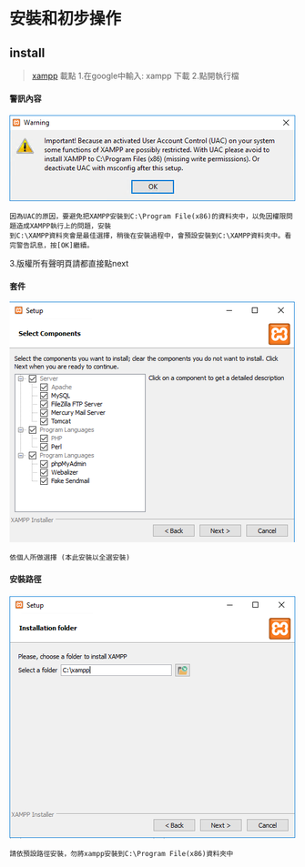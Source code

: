 # 安裝和初步操作
## install
> [xampp](https://www.apachefriends.org/zh_tw/download.html) 載點
1.在google中輸入: xampp 下載
2.點開執行檔

#### 警訊內容
![image](https://github.com/kampfcl3/web_learn/blob/main/xampp%E5%AF%A6%E4%BD%9C/pic/1.png)
```
因為UAC的原因，要避免把XAMPP安裝到C:\Program File(x86)的資料夾中，以免因權限問題造成XAMPP執行上的問題，安裝
到C:\XAMPP資料夾會是最佳選擇，稍後在安裝過程中，會預設安裝到C:\XAMPP資料夾中。看完警告訊息，按[OK]繼續。
```
3.版權所有聲明頁請都直接點next
#### 套件
![image](https://github.com/kampfcl3/web_learn/blob/main/xampp%E5%AF%A6%E4%BD%9C/pic/2.png)
```
依個人所做選擇 (本此安裝以全選安裝)
```

#### 安裝路徑
![image](https://github.com/kampfcl3/web_learn/blob/main/xampp%E5%AF%A6%E4%BD%9C/pic/3.png)
```
請依預設路徑安裝，勿將xampp安裝到C:\Program File(x86)資料夾中
```




